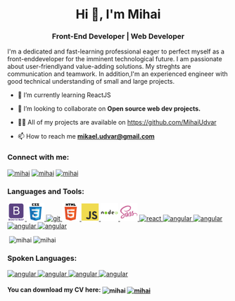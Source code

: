 <h1 align="center">Hi 👋, I'm Mihai</h1>
<h3 align="center">Front-End Developer | Web Developer</h3>

I'm a dedicated and fast-learning professional eager to perfect myself as a front-enddeveloper for the imminent technological future. I am passionate about user-friendlyand value-adding solutions. My streghts are communication and teamwork. In addition,I'm an experienced engineer with good technical understanding of small and large projects.

- 🔭 I’m currently learning ReactJS 

- 👯 I’m looking to collaborate on **Open source web dev projects.**

- 👨‍💻 All of my projects are available on https://github.com/MihaiUdvar

- 📫 How to reach me **mikael.udvar@gmail.com**


<h3 align="left">Connect with me:</h3>
<p align="left">
<a href="https://www.linkedin.com/in/mihai-udvar/" target="_blank"><img align="center" src="https://raw.githubusercontent.com/rahuldkjain/github-profile-readme-generator/master/src/images/icons/Social/linked-in-alt.svg" alt="mihai" height="30" width="40" /></a>
<a href="https://www.facebook.com/mihai.udvar" target="_blank"><img align="center" src="https://raw.githubusercontent.com/rahuldkjain/github-profile-readme-generator/master/src/images/icons/Social/facebook.svg" alt="mihai" height="30" width="40" /></a>
<a href="https://www.youtube.com/channel/UCXqPb_n_rnLhd8pTDpToj-w" target="_blank"><img align="center" src="https://i.ibb.co/ZcDcXgX/6-2-youtube-png-picture.png" alt="mihai" height="70" width="50" /></a>
</p>

<h3 align="left">Languages and Tools:</h3>
<p align="left"> <a href="https://getbootstrap.com" target="_blank"> <img src="https://raw.githubusercontent.com/devicons/devicon/master/icons/bootstrap/bootstrap-plain-wordmark.svg" alt="bootstrap" width="40" height="40"/> </a>  <a href="https://www.w3schools.com/css/" target="_blank"> <img src="https://raw.githubusercontent.com/devicons/devicon/master/icons/css3/css3-original-wordmark.svg" alt="css3" width="40" height="40"/> <a href="https://git-scm.com/" target="_blank"> <img src="https://www.vectorlogo.zone/logos/git-scm/git-scm-icon.svg" alt="git" width="40" height="40"/> </a> <a href="https://www.w3.org/html/" target="_blank"> <img src="https://raw.githubusercontent.com/devicons/devicon/master/icons/html5/html5-original-wordmark.svg" alt="html5" width="40" height="40"/> </a> <a href="https://developer.mozilla.org/en-US/docs/Web/JavaScript" target="_blank"> <img src="https://raw.githubusercontent.com/devicons/devicon/master/icons/javascript/javascript-original.svg" alt="javascript" width="40" height="40"/> </a> <a href="https://nodejs.org" target="_blank"> <img src="https://raw.githubusercontent.com/devicons/devicon/master/icons/nodejs/nodejs-original-wordmark.svg" alt="nodejs" width="40" height="40"/> </a> <a href="https://sass-lang.com" target="_blank"> <img src="https://raw.githubusercontent.com/devicons/devicon/master/icons/sass/sass-original.svg" alt="sass" width="40" height="40"/> </a> <a href="#" target="_blank"> <img src="https://i.ibb.co/q7FqRLh/react-js.png" alt="react" width="40" height="40"/> </a> <a href="#" target="_blank"> <img src="https://i.ibb.co/7nhXdSY/kisspng-angularjs-typescript-node-js-javascript-letter-a-5abd8d1116f291-545252181522371857094.png" alt="angular" width="40" height="40"/> </a>  <a href="#" target="_blank"> <img src="https://i.ibb.co/zHbVhw9/kisspng-wordpress-logo-theme-5aec5a4793a276-1615702515254390476047.png" alt="angular" width="40" height="40"/> </a>   <a href="#" target="_blank"> <img src="https://i.ibb.co/NxfZ5Qv/kisspng-npm-node-js-computer-icons-computer-software-insta-5b278c9a7f3538-4925424915293185545211.png" alt="angular" width="40" height="40"/> </a> <a href="#" target="_blank"> <img src="https://i.ibb.co/C8HVrZ1/kisspng-angularjs-typescript-javascript-vue-js-5b342607e4f524-2219525715301442639378.png" alt="angular" width="40" height="40"/> </a> </p>


<p >&nbsp;<img align="center" src="https://github-readme-stats.vercel.app/api?username=MihaiUdvar&show_icons=true&locale=en" alt="mihai" />
<img align="center" src="https://github-readme-stats.vercel.app/api/top-langs/?username=MihaiUdvar&theme=blue-greenn" alt="mihai" /></p>


<h3 align="left">Spoken Languages:</h3>
</a> <a href="#" target="_blank"> <img src="https://i.ibb.co/gwnkrcF/16014-england-english-flag-great-britain-inghilterra-icon.png" alt="angular" width="40" height="40"/> </a>
</a> <a href="#" target="_blank"> <img src="https://i.ibb.co/JnwBS3W/2634380-ensign-flag-nation-norway-icon.png" alt="angular" width="40" height="40"/> </a> 
</a> <a href="#" target="_blank"> <img src="https://i.ibb.co/R20Fs58/2634396-ensign-flag-nation-romania-icon.png" alt="angular" width="40" height="40"/> </a> 
</a> <a href="#" target="_blank"> <img src="https://i.ibb.co/1GC7tDs/2634310-ensign-flag-hungary-nation-icon.png" alt="angular" width="40" height="40"/> </a>


<h4>
<h4 float="left">You can download my CV here: <img align="center" src="https://i.ibb.co/DG4SPH1/icons8-hand-right-48.png" alt="mihai" height="40" width="35" /> <a href="https://www.dropbox.com/home?preview=Mihai+Udvar_CV_English.pdf" target="_blank"><img align="center" src="https://i.ibb.co/BtMYW9b/cv-PNG34.png" alt="mihai" height="40" width="35" /></a>
  </h4>
